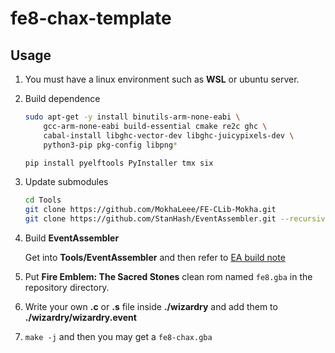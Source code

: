 # fe8-chax-template

## Usage

1. You must have a linux environment such as **WSL** or ubuntu server.
2. Build dependence
    ```bash
    sudo apt-get -y install binutils-arm-none-eabi \
        gcc-arm-none-eabi build-essential cmake re2c ghc \
        cabal-install libghc-vector-dev libghc-juicypixels-dev \
        python3-pip pkg-config libpng*

    pip install pyelftools PyInstaller tmx six
    ```
3. Update submodules
    ```bash
    cd Tools
    git clone https://github.com/MokhaLeee/FE-CLib-Mokha.git
    git clone https://github.com/StanHash/EventAssembler.git --recursive
    ```
4. Build **EventAssembler**

    Get into **Tools/EventAssembler** and then refer to [EA build note](https://github.com/StanHash/EventAssembler)

5. Put **Fire Emblem: The Sacred Stones** clean rom named `fe8.gba` in the repository directory.
6. Write your own **.c** or **.s** file inside **./wizardry** and add them to **./wizardry/wizardry.event**
7. `make -j` and then you may get a `fe8-chax.gba`
